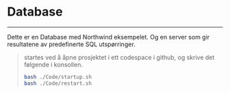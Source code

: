 # Database
----------------------------
Dette er en Database med Northwind eksempelet.
Og en server som gir resultatene av predefinerte SQL utspørringer.

>startes ved å åpne prosjektet i ett codespace i github, og skrive det følgende i konsollen.
>```bash
>bash ./Code/startup.sh
>bash ./Code/restart.sh
>``` 